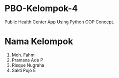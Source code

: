 # PBO-Kelompok-4
Public Health Center App Using Python OOP Concept.

# Nama Kelompok
1. Moh. Fahmi
2. Pramana Ade P
3. Risque Nugraha
4. Sakti Pujo E
